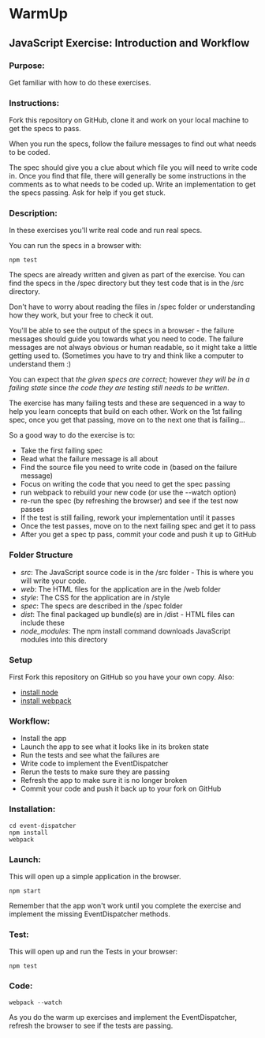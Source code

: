 # WarmUp

## JavaScript Exercise: Introduction and Workflow

### Purpose:
Get familiar with how to do these exercises.

### Instructions:
Fork this repository on GitHub, clone it and work on your local machine to get the specs to pass.

When you run the specs, follow the failure messages to find out what needs to be coded. 

The spec should give you a clue about which file you will need to write code in. Once you find that file, there will generally be some instructions in the comments as to what needs to be coded up. Write an implementation to get the specs passing. Ask for help if you get stuck.

### Description:
In these exercises you'll write real code and run real specs.

You can run the specs in a browser with:

    npm test

The specs are already written and given as part of the exercise. You can find the specs in the /spec directory but they test code that is in the /src directory. 

Don't have to worry about reading the files in /spec folder or understanding how they work, but your free to check it out.

You'll be able to see the output of the specs in a browser - the failure messages should guide you towards what you need to code. The failure messages are not always obvious or human readable, so it might take a little getting used to. (Sometimes you have to try and think like a computer to understand them :)

You can expect that *the given specs are correct*; however *they will be in a failing state* since *the code they are testing still needs to be written*.

The exercise has many failing tests and these are sequenced in a way to help you learn concepts that build on each other. Work on the 1st failing spec, once you get that passing, move on to the next one that is failing...

So a good way to do the exercise is to:

* Take the first failing spec
* Read what the failure message is all about
* Find the source file you need to write code in (based on the failure message)
* Focus on writing the code that you need to get the spec passing
* run webpack to rebuild your new code (or use the --watch option)
* re-run the spec (by refreshing the browser) and see if the test now passes
* If the test is still failing, rework your implementation until it passes
* Once the test passes, move on to the next failing spec and get it to pass
* After you get a spec tp pass, commit your code and push it up to GitHub

### Folder Structure

* *src*: The JavaScript source code is in the /src folder - This is where you will write your code.
* *web*: The HTML files for the application are in the /web folder
* *style*: The CSS for the application are in /style
* *spec*: The specs are described in the /spec folder
* *dist*: The final packaged up bundle(s) are in /dist - HTML files can include these
* *node_modules*: The npm install command downloads JavaScript modules into this directory

### Setup
First Fork this repository on GitHub so you have your own copy. Also:

* [install node](http://nodejs.org/)
* [install webpack](http://webpack.github.io/docs/tutorials/getting-started/)

### Workflow:

* Install the app
* Launch the app to see what it looks like in its broken state
* Run the tests and see what the failures are
* Write code to implement the EventDispatcher 
* Rerun the tests to make sure they are passing
* Refresh the app to make sure it is no longer broken
* Commit your code and push it back up to your fork on GitHub

### Installation:

    cd event-dispatcher
    npm install
    webpack

### Launch:
This will open up a simple application in the browser.

    npm start

Remember that the app won't work until you complete the exercise and implement the missing EventDispatcher methods.

### Test:
This will open up and run the Tests in your browser:

    npm test


### Code:

    webpack --watch

As you do the warm up exercises and implement the EventDispatcher, refresh the browser to see if the tests are passing.
